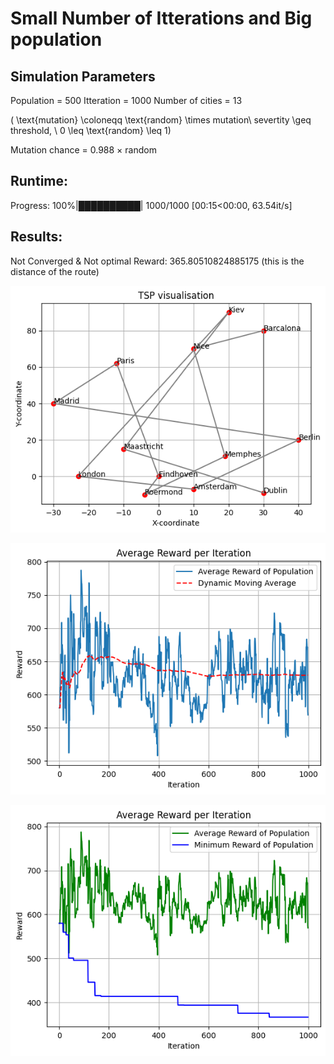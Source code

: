 # Small Number of Itterations and Big population

## Simulation Parameters
Population = 500
Itteration = 1000
Number of cities = 13

\( \text{mutation} \coloneqq \text{random} \times mutation\ severtity \geq threshold, \ 0 \leq \text{random} \leq 1\) 

Mutation chance = 0.988 $\times$ random

## Runtime: 
Progress: 100%|██████████| 1000/1000 [00:15<00:00, 63.54it/s]

## Results:
Not Converged & Not optimal
Reward: 365.80510824885175 (this is the distance of the route)

![](med1/image.png)

![alt text](med1/image-1.png)

![alt text](med1/image-2.png)